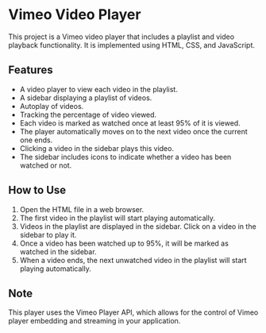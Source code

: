 # Vimeo Video Player

This project is a Vimeo video player that includes a playlist and video playback functionality. It is implemented using HTML, CSS, and JavaScript.

## Features

- A video player to view each video in the playlist.
- A sidebar displaying a playlist of videos.
- Autoplay of videos.
- Tracking the percentage of video viewed.
- Each video is marked as watched once at least 95% of it is viewed.
- The player automatically moves on to the next video once the current one ends.
- Clicking a video in the sidebar plays this video.
- The sidebar includes icons to indicate whether a video has been watched or not.

## How to Use

1. Open the HTML file in a web browser.
2. The first video in the playlist will start playing automatically.
3. Videos in the playlist are displayed in the sidebar. Click on a video in the sidebar to play it.
4. Once a video has been watched up to 95%, it will be marked as watched in the sidebar.
5. When a video ends, the next unwatched video in the playlist will start playing automatically.

## Note

This player uses the Vimeo Player API, which allows for the control of Vimeo player embedding and streaming in your application.
